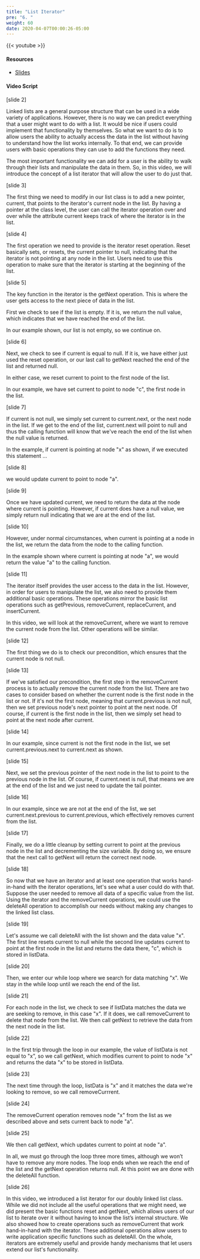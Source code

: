 ```yaml
---
title: "List Iterator"
pre: "6. "
weight: 60
date: 2020-04-07T00:00:26-05:00
---
```


{{< youtube  >}}

#### Resources

* [Slides](/3-cc310/09-lists/06-list-iterator-slides.pptx)

#### Video Script

[slide 2]

Linked lists are a general purpose structure that can be used in a wide variety
of applications. However, there is no way we can predict everything that a user
might want to do with a list. It would be nice if users could implement that
functionality by themselves. So what we want to do is to allow users the ability
to actually access the data in the list without having to understand how the
list works internally. To that end, we can provide users with basic operations
they can use to add the functions they need.

The most important functionality we can add for a user is the ability to walk
through their lists and manipulate the data in them. So, in this video, we will
introduce the concept of a list iterator that will allow the user to do just
that.

[slide 3]

The first thing we need to modify in our list class is to add a new pointer,
current, that points to the iterator's current node in the list. By having a
pointer at the class level, the user can call the iterator operation over and
over while the attribute current keeps track of where the iterator is in the
list.

[slide 4]

The first operation we need to provide is the iterator reset operation. Reset
basically sets, or resets, the current pointer to null, indicating that the
iterator is not pointing at any node in the list. Users need to use this
operation to make sure that the iterator is starting at the beginning of the
list.

[slide 5]

The key function in the iterator is the getNext operation. This is where the
user gets access to the next piece of data in the list.

First we check to see if the list is empty. If it is, we return the null value,
which indicates that we have reached the end of the list.

In our example shown, our list is not empty, so we continue on.

[slide 6]

Next, we check to see if current is equal to null. If it is, we have either just
used the reset operation, or our last call to getNext reached the end of the
list and returned null.

In either case, we reset current to point to the first node of the list.

In our example, we have set current to point to node "c", the first node in the
list.

[slide 7]

If current is not null, we simply set current to current.next, or the next node
in the list. If we get to the end of the list, current.next will point to null
and thus the calling function will know that we've reach the end of the list
when the null value is returned.

In the example, if current is pointing at node "x" as shown, if we executed this
statement …

[slide 8]

we would update current to point to node "a".

[slide 9]

Once we have updated current, we need to return the data at the node where
current is pointing. However, if current does have a null value, we simply
return null indicating that we are at the end of the list.

[slide 10]

However, under normal circumstances, when current is pointing at a node in the
list, we return the data from the node to the calling function.

In the example shown where current is pointing at node "a", we would return the
value "a" to the calling function.

[slide 11]

The iterator itself provides the user access to the data in the list. However,
in order for users to manipulate the list, we also need to provide them
additional basic operations. These operations mirror the basic list operations
such as getPrevious, removeCurrent, replaceCurrent, and insertCurrent.

In this video, we will look at the removeCurrent, where we want to remove the
current node from the list. Other operations will be similar.

[slide 12]

The first thing we do is to check our precondition, which ensures that the current
node is not null.

[slide 13]

If we've satisfied our precondition, the first step in the removeCurrent process
is to actually remove the current node from the list. There are two cases to
consider based on whether the current node is the first node in the list or not.
If it's not the first node, meaning that current.previous is not null, then we
set previous node's next pointer to point at the next node. Of course, if
current is the first node in the list, then we simply set head to point at the
next node after current.

[slide 14]

In our example, since current is not the first node in the list, we set
current.previous.next to current.next as shown.

[slide 15]

Next, we set the previous pointer of the next node in the list to point to the
previous node in the list. Of course, if current.next is null, that means we are
at the end of the list and we just need to update the tail pointer.

[slide 16]

In our example, since we are not at the end of the list, we set
current.next.previous to current.previous, which effectively removes current
from the list.

[slide 17]

Finally, we do a little cleanup by setting current to point at the previous node in
the list and decrementing the size variable. By doing so, we ensure that the next call
to getNext will return the correct next node.

[slide 18]

So now that we have an iterator and at least one operation that works
hand-in-hand with the iterator operations, let's see what a user could do with
that. Suppose the user needed to remove all data of a specific value from the
list. Using the iterator and the removeCurrent operations, we could use the
deleteAll operation to accomplish our needs without making any changes to the
linked list class.

[slide 19]

Let's assume we call deleteAll with the list shown and the data value "x". The
first line resets current to null while the second line updates current to point
at the first node in the list and returns the data there, "c", which is stored
in listData.

[slide 20]

Then, we enter our while loop where we search for data matching "x". We stay in
the while loop until we reach the end of the list.

[slide 21]

For each node in the list, we check to see if listData matches the data we are
seeking to remove, in this case "x". If it does, we call removeCurrent to delete
that node from the list. We then call getNext to retrieve the data from the next
node in the list.

[slide 22]

In the first trip through the loop in our example, the value of listData is not
equal to "x", so we call getNext, which modifies current to point to node "x"
and returns the data "x" to be stored in listData.

[slide 23]

The next time through the loop, listData is "x" and it matches the data we're
looking to remove, so we call removeCurrrent.

[slide 24]

The removeCurrent operation removes node "x" from the list as we described above
and sets current back to node "a".

[slide 25]

We then call getNext, which updates current to point at node "a".

In all, we must go through the loop three more times, although we won’t have to
remove any more nodes. The loop ends when we reach the end of the list and the
getNext operation returns null. At this point we are done with the deleteAll
function.

[slide 26]

In this video, we introduced a list iterator for our doubly linked list class.
While we did not include all the useful operations that we might need, we did
present the basic functions reset and getNext, which allows users of our list to
iterate over it without having to know the list’s internal structure. We also
showed how to create operations such as removeCurrent that work hand-in-hand
with the iterator. These additional operations allow users to write application
specific functions such as deleteAll. On the whole, iterators are extremely
useful and provide handy mechanisms that let users extend our list's
functionality.
